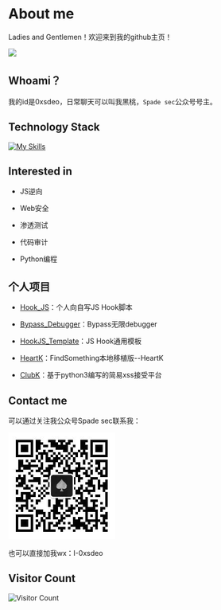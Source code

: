 # About me

Ladies and Gentlemen！欢迎来到我的github主页！

![](https://github-readme-stats.vercel.app/api?username=0xsdeo&show_icons=true&theme=radical#gh-dark-mode-only)

<h2>Whoami？</h2>

我的id是0xsdeo，日常聊天可以叫我黑桃，`Spade sec`公众号号主。

<h2>Technology Stack</h2>

[![My Skills](https://skillicons.dev/icons?i=html,css,js,py,php)](https://skillicons.dev)

<h2>Interested in</h2>

- JS逆向

- Web安全

- 渗透测试

- 代码审计

- Python编程

<h2>个人项目</h2>

- <a href="https://github.com/0xsdeo/Hook_JS">Hook_JS</a>：个人向自写JS Hook脚本

- <a href="https://github.com/0xsdeo/Bypass_Debugger">Bypass_Debugger</a>：Bypass无限debugger

- <a href="https://github.com/0xsdeo/HookJS_Template">HookJS_Template</a>：JS Hook通用模板

- <a href="https://github.com/0xsdeo/HeartK">HeartK</a>：FindSomething本地移植版--HeartK

- <a href="https://github.com/0xsdeo/ClubK">ClubK</a>：基于python3编写的简易xss接受平台

<h2>Contact me</h2>

可以通过关注我公众号Spade sec联系我：

![1734974814218](image/README/1734974814218.png)

也可以直接加我wx：I-0xsdeo

<h2>Visitor Count</h2>

![Visitor Count](https://profile-counter.glitch.me/0xsdeo/count.svg)